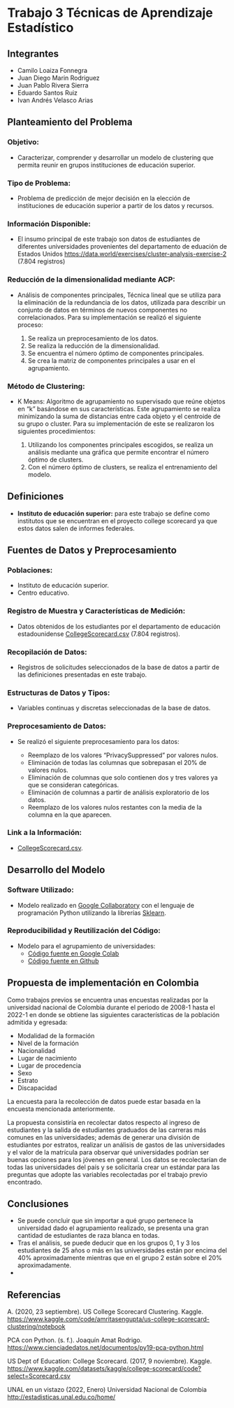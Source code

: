 # Trabajo 3 Técnicas de Aprendizaje Estadístico

## Integrantes 
- Camilo Loaiza Fonnegra
- Juan Diego Marin Rodriguez
- Juan Pablo Rivera Sierra
- Eduardo Santos Ruiz
- Ivan Andrés Velasco Arias

## Planteamiento del Problema

### Objetivo:

* Caracterizar, comprender y desarrollar un modelo de clustering que permita reunir en grupos instituciones de educación superior.

### Tipo de Problema:

* Problema de predicción de mejor decisión en la elección de instituciones de educación superior a partir de los datos y recursos.

### Información Disponible:

* El insumo principal de este trabajo son datos de estudiantes de diferentes universidades provenientes del departamento de eduación de Estados Unidos https://data.world/exercises/cluster-analysis-exercise-2 (7.804 registros)


### Reducción de la dimensionalidad mediante ACP:

* Análisis de componentes principales, Técnica lineal que se utiliza para la eliminación de la redundancia de los datos, utilizada para describir un conjunto de datos en términos de nuevos componentes no correlacionados. Para su implementación se realizó el siguiente proceso: 

  1. Se realiza un preprocesamiento de los datos.
  2. Se realiza la reducción de la dimensionalidad.
  3. Se encuentra el número óptimo de componentes principales.
  4. Se crea la matriz de componentes principales a usar en el agrupamiento.

### Método de Clustering:

* K Means: Algoritmo de agrupamiento no supervisado que reúne objetos en “k” basándose en sus características. Este agrupamiento se realiza minimizando la suma de distancias entre cada objeto y el centroide de su grupo o cluster. Para su implementación de este se realizaron los siguientes procedimientos: 

  1. Utilizando los componentes principales escogidos, se realiza un análisis mediante una gráfica que permite encontrar el número óptimo de clusters. 
  2. Con el número óptimo de clusters, se realiza el entrenamiento del modelo.


## Definiciones

* **Instituto de educación superior:** para este trabajo se define como institutos que se encuentran en el proyecto college scorecard ya que estos datos salen de informes federales.

## Fuentes de Datos y Preprocesamiento

### Poblaciones:

* Instituto de educación superior.
* Centro educativo.


### Registro de Muestra y Características de Medición:

* Datos obtenidos de los estudiantes por el departamento de educación  estadounidense [CollegeScorecard.csv](https://data.world/exercises/cluster-analysis-exercise-2/workspace/file?filename=CollegeScorecard.csv) (7.804 registros). 

### Recopilación de Datos:

* Registros de solicitudes seleccionados de la base de datos a partir de las definiciones presentadas en este trabajo.

### Estructuras de Datos y Tipos:

* Variables continuas y discretas seleccionadas de la base de datos.

### Preprocesamiento de Datos:

* Se realizó el siguiente preprocesamiento para los datos:

  * Reemplazo de los valores “PrivacySuppressed” por valores nulos.
  * Eliminación de todas las columnas que sobrepasan el 20% de valores nulos.
  * Eliminación de columnas que solo contienen dos y tres valores ya que se consideran categóricas.
  * Eliminación de columnas a partir de análisis exploratorio de los datos.
  * Reemplazo de los valores nulos restantes con la media de la columna en la que aparecen.

### Link a la Información:

* [CollegeScorecard.csv](https://data.world/exercises/cluster-analysis-exercise-2/workspace/file?filename=CollegeScorecard.csv).

## Desarrollo del Modelo

### Software Utilizado:

* Modelo realizado en [Google Collaboratory](https://www.google.com/url?q=https://colab.research.google.com/notebooks/welcome.ipynb?hl%3Des&sa=D&source=editors&ust=1651468799400076&usg=AOvVaw3BsmzIFA0LLERerLBE2zcG) con el lenguaje de programación Python utilizando la librerías [Sklearn](https://scikit-learn.org/stable/).

### Reproducibilidad y Reutilización del Código:

* Modelo para el agrupamiento de universidades:
  * [Código fuente en Google Colab](https://colab.research.google.com/drive/1kW8cXqE39fJZ7ep0Wu0mjwCtVxmfP-CW?usp=sharing)
  * [Código fuente en Github](https://github.com/jumarinr/Trabajo_TAE_3)

## Propuesta de implementación en Colombia

Como trabajos previos se encuentra unas encuestas realizadas por la universidad nacional de Colombia durante el periodo de 2008-1 hasta el 2022-1 en donde se obtiene las siguientes características de la población admitida y egresada: 

  * Modalidad de la formación
  * Nivel de la formación
  * Nacionalidad
  * Lugar de nacimiento
  * Lugar de procedencia
  * Sexo
  * Estrato
  * Discapacidad

La encuesta para la recolección de datos puede estar basada en la encuesta mencionada anteriormente.

La propuesta consistiría en recolectar datos respecto al ingreso de estudiantes y la salida de estudiantes graduados de las carreras más comunes en las universidades; además de generar una división de estudiantes por estratos, realizar un análisis de gastos de las universidades y el valor de la matrícula para observar qué universidades podrían ser buenas opciones para los jóvenes en general. Los datos se recolectarían de todas las universidades del país y se solicitaría crear un estándar para las preguntas que adopte las variables recolectadas por el trabajo previo encontrado.

## Conclusiones

* Se puede concluir que sin importar a qué grupo pertenece la universidad dado el agrupamiento realizado, se presenta una gran cantidad de estudiantes de raza blanca en todas.
* Tras el análisis, se puede deducir que en los grupos 0, 1 y 3 los  estudiantes de 25 años o más en las universidades están por encima del 40% aproximadamente mientras que en el grupo 2 están sobre el 20% aproximadamente. 
* 

## Referencias

A. (2020, 23 septiembre). US College Scorecard Clustering. Kaggle. https://www.kaggle.com/code/amritasengupta/us-college-scorecard-clustering/notebook

PCA con Python. (s. f.). Joaquín Amat Rodrigo. https://www.cienciadedatos.net/documentos/py19-pca-python.html

US Dept of Education: College Scorecard. (2017, 9 noviembre). Kaggle. https://www.kaggle.com/datasets/kaggle/college-scorecard/code?select=Scorecard.csv

UNAL en un vistazo  (2022, Enero) Universidad Nacional de Colombia http://estadisticas.unal.edu.co/home/
